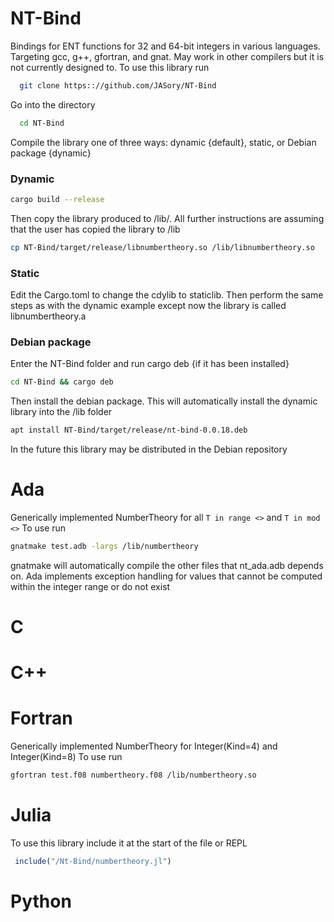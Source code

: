 # NT-Bind
Bindings for ENT functions for 32 and 64-bit integers in various languages. Targeting gcc, g++, gfortran, and gnat. May work in other compilers but it is not currently designed to. To use this library run 
```bash
  git clone https:://github.com/JASory/NT-Bind
```
Go into the directory
```bash
  cd NT-Bind
```  
Compile the library one of three ways: dynamic {default}, static, or Debian package {dynamic}

### Dynamic 
```bash
cargo build --release
```
Then copy the library produced to /lib/. All further instructions are assuming that the user has copied the library to /lib
```bash
cp NT-Bind/target/release/libnumbertheory.so /lib/libnumbertheory.so
```
### Static
Edit the Cargo.toml to change the cdylib to staticlib. Then perform the same steps as with the dynamic example except now the library is called libnumbertheory.a

### Debian package
Enter the NT-Bind folder and run cargo deb {if it has been installed}
```bash
cd NT-Bind && cargo deb 
```
Then install the debian package. This will automatically install the dynamic library into the /lib folder
```bash
apt install NT-Bind/target/release/nt-bind-0.0.18.deb
```
In the future this library may be distributed in the Debian repository

# Ada
   Generically implemented NumberTheory for all `T in range <>` and `T in mod <>`
   To use run 
   ```bash
   gnatmake test.adb -largs /lib/numbertheory
   ```
  gnatmake will automatically compile the other files that nt_ada.adb depends on. 
  Ada implements exception handling for values that cannot be computed within the integer range or do not exist
  
# C

# C++

# Fortran
 Generically implemented NumberTheory for Integer(Kind=4) and Integer(Kind=8)
 To use run 
 ```bash
 gfortran test.f08 numbertheory.f08 /lib/numbertheory.so
 ```
# Julia
To use this library include it at the start of the file or REPL
``` julia
 include("/Nt-Bind/numbertheory.jl")
```
# Python
